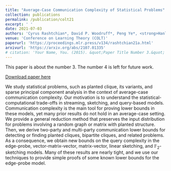 ```yaml
---
title: "Average-Case Communication Complexity of Statistical Problems"
collection: publications
permalink: /publication/colt21
excerpt: ' '
date: 2021-07-03
authors: 'Cyrus Rashtchian*, David P. Woodruff*, Peng Ye*, <strong>Hanlin Zhu</strong>*'
venue: 'Conference on Learning Theory (COLT)'
paperurl: 'https://proceedings.mlr.press/v134/rashtchian21a.html'
arxivurl: 'https://arxiv.org/abs/2107.01335'
# citation: 'Your Name, You. (2015). &quot;Paper Title Number 3.&quot; <i>Journal 1</i>. 1(3).'
---
```

This paper is about the number 3. The number 4 is left for future work.

[Download paper here](https://arxiv.org/pdf/2107.01335.pdf)

We study statistical problems, such as planted clique, its variants, and sparse principal component analysis in the context of average-case communication complexity. Our motivation is to understand the statistical-computational trade-offs in streaming, sketching, and query-based models. Communication complexity is the main tool for proving lower bounds in these models, yet many prior results do not hold in an average-case setting. We provide a general reduction method that preserves the input distribution for problems involving a random graph or matrix with planted structure. Then, we derive two-party and multi-party communication lower bounds for detecting or finding planted cliques, bipartite cliques, and related problems. As a consequence, we obtain new bounds on the query complexity in the edge-probe, vector-matrix-vector, matrix-vector, linear sketching, and $\mathbb{F}_2$-sketching models. Many of these results are nearly tight, and we use our techniques to provide simple proofs of some known lower bounds for the edge-probe model. 